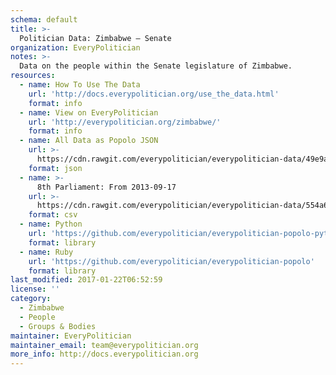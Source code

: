 ```yaml
---
schema: default
title: >-
  Politician Data: Zimbabwe — Senate
organization: EveryPolitician
notes: >-
  Data on the people within the Senate legislature of Zimbabwe.
resources:
  - name: How To Use The Data
    url: 'http://docs.everypolitician.org/use_the_data.html'
    format: info
  - name: View on EveryPolitician
    url: 'http://everypolitician.org/zimbabwe/'
    format: info
  - name: All Data as Popolo JSON
    url: >-
      https://cdn.rawgit.com/everypolitician/everypolitician-data/49e9a2e93ddef2efaa7e3beac8b9b41e66b70205/data/Zimbabwe/Senate/ep-popolo-v1.0.json
    format: json
  - name: >-
      8th Parliament: From 2013-09-17
    url: >-
      https://cdn.rawgit.com/everypolitician/everypolitician-data/554a6cb306153130ac5558e4c015471d63e57cb7/data/Zimbabwe/Senate/term-8.csv
    format: csv
  - name: Python
    url: 'https://github.com/everypolitician/everypolitician-popolo-python'
    format: library
  - name: Ruby
    url: 'https://github.com/everypolitician/everypolitician-popolo'
    format: library
last_modified: 2017-01-22T06:52:59
license: ''
category:
  - Zimbabwe
  - People
  - Groups & Bodies
maintainer: EveryPolitician
maintainer_email: team@everypolitician.org
more_info: http://docs.everypolitician.org
---
```

